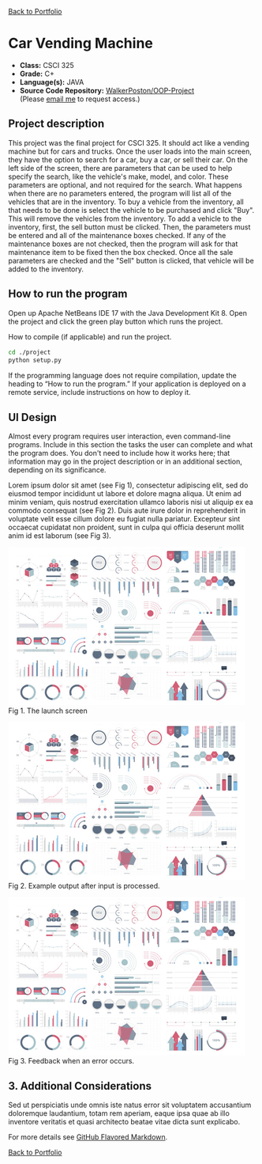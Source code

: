 [Back to Portfolio](./)

Car Vending Machine
===============

-   **Class:** CSCI 325
-   **Grade:** C+
-   **Language(s):** JAVA
-   **Source Code Repository:** [WalkerPoston/OOP-Project](https://github.com/WalkerPoston/OOP-Project)  
    (Please [email me](mailto:walkerposton@gmail.com?subject=GitHub%20Access) to request access.)

## Project description

This project was the final project for CSCI 325. It should act like a vending machine but for cars and trucks. Once the user loads into the main screen, they have the option to search for a car, buy a car, or sell their car. On the left side of the screen, there are parameters that can be used to help specify the search, like the vehicle's make, model, and color. These parameters are optional, and not required for the search. What happens when there are no parameters entered, the program will list all of the vehicles that are in the inventory. To buy a vehicle from the inventory, all that needs to be done is select the vehicle to be purchased and click "Buy". This will remove the vehicles from the inventory. To add a vehicle to the inventory, first, the sell button must be clicked. Then, the  parameters must be entered and all of the maintenance boxes checked. If any of the maintenance boxes are not checked, then the program will ask for that maintenance item to be fixed then the box checked. Once all the sale parameters are checked and the "Sell" button is clicked, that vehicle will be added to the inventory.

## How to run the program

Open up Apache NetBeans IDE 17 with the Java Development Kit 8. Open the project and click the green play button which runs the project.

How to compile (if applicable) and run the project.

```bash
cd ./project
python setup.py
```

If the programming language does not require compilation, update the heading to “How to run the program.” If your application is deployed on a remote service, include instructions on how to deploy it.

## UI Design

Almost every program requires user interaction, even command-line programs. Include in this section the tasks the user can complete and what the program does. You don't need to include how it works here; that information may go in the project description or in an additional section, depending on its significance.

Lorem ipsum dolor sit amet (see Fig 1), consectetur adipiscing elit, sed do eiusmod tempor incididunt ut labore et dolore magna aliqua. Ut enim ad minim veniam, quis nostrud exercitation ullamco laboris nisi ut aliquip ex ea commodo consequat (see Fig 2). Duis aute irure dolor in reprehenderit in voluptate velit esse cillum dolore eu fugiat nulla pariatur. Excepteur sint occaecat cupidatat non proident, sunt in culpa qui officia deserunt mollit anim id est laborum (see Fig 3).

![screenshot](images/dummy_thumbnail.jpg)  
Fig 1. The launch screen

![screenshot](images/dummy_thumbnail.jpg)  
Fig 2. Example output after input is processed.

![screenshot](images/dummy_thumbnail.jpg)  
Fig 3. Feedback when an error occurs.

## 3. Additional Considerations

Sed ut perspiciatis unde omnis iste natus error sit voluptatem accusantium doloremque laudantium, totam rem aperiam, eaque ipsa quae ab illo inventore veritatis et quasi architecto beatae vitae dicta sunt explicabo. 

For more details see [GitHub Flavored Markdown](https://guides.github.com/features/mastering-markdown/).

[Back to Portfolio](./)
